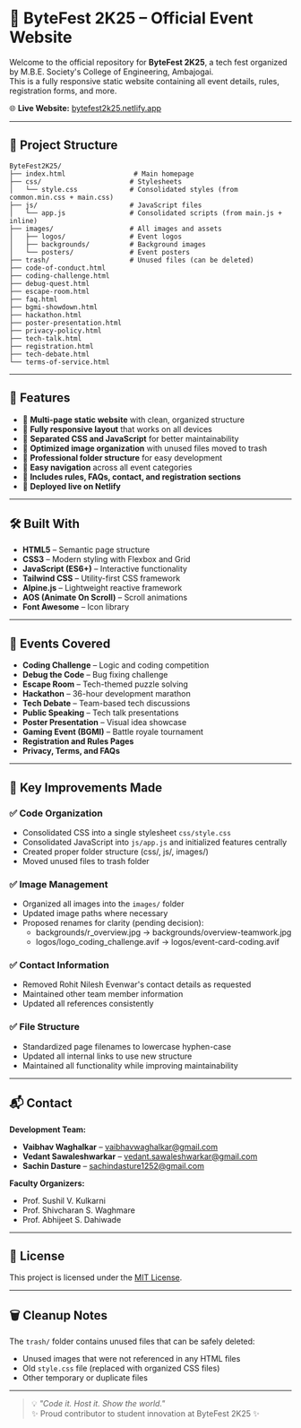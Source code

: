 # 🎉 ByteFest 2K25 – Official Event Website

Welcome to the official repository for **ByteFest 2K25**, a tech fest organized by M.B.E. Society's College of Engineering, Ambajogai.  
This is a fully responsive static website containing all event details, rules, registration forms, and more.

🌐 **Live Website:** [bytefest2k25.netlify.app](https://bytefest2k25.netlify.app)

---

## 📁 Project Structure

```
ByteFest2K25/
├── index.html                 # Main homepage
├── css/                      # Stylesheets
│   └── style.css             # Consolidated styles (from common.min.css + main.css)
├── js/                       # JavaScript files
│   └── app.js                # Consolidated scripts (from main.js + inline)
├── images/                   # All images and assets
│   ├── logos/                # Event logos
│   ├── backgrounds/          # Background images
│   └── posters/              # Event posters
├── trash/                    # Unused files (can be deleted)
├── code-of-conduct.html
├── coding-challenge.html
├── debug-quest.html
├── escape-room.html
├── faq.html
├── bgmi-showdown.html
├── hackathon.html
├── poster-presentation.html
├── privacy-policy.html
├── tech-talk.html
├── registration.html
├── tech-debate.html
└── terms-of-service.html
```

---

## 🚀 Features

- 🔹 **Multi-page static website** with clean, organized structure
- 🔹 **Fully responsive layout** that works on all devices
- 🔹 **Separated CSS and JavaScript** for better maintainability
- 🔹 **Optimized image organization** with unused files moved to trash
- 🔹 **Professional folder structure** for easy development
- 🔹 **Easy navigation** across all event categories
- 🔹 **Includes rules, FAQs, contact, and registration sections**
- 🔹 **Deployed live on Netlify**

---

## 🛠️ Built With

- **HTML5** – Semantic page structure  
- **CSS3** – Modern styling with Flexbox and Grid
- **JavaScript (ES6+)** – Interactive functionality
- **Tailwind CSS** – Utility-first CSS framework
- **Alpine.js** – Lightweight reactive framework
- **AOS (Animate On Scroll)** – Scroll animations
- **Font Awesome** – Icon library

---

## 📌 Events Covered

- **Coding Challenge** – Logic and coding competition
- **Debug the Code** – Bug fixing challenge
- **Escape Room** – Tech-themed puzzle solving
- **Hackathon** – 36-hour development marathon
- **Tech Debate** – Team-based tech discussions
- **Public Speaking** – Tech talk presentations
- **Poster Presentation** – Visual idea showcase
- **Gaming Event (BGMI)** – Battle royale tournament
- **Registration and Rules Pages**
- **Privacy, Terms, and FAQs**

---

## 🎯 Key Improvements Made

### ✅ Code Organization
- Consolidated CSS into a single stylesheet `css/style.css`
- Consolidated JavaScript into `js/app.js` and initialized features centrally
- Created proper folder structure (css/, js/, images/)
- Moved unused files to trash folder

### ✅ Image Management
- Organized all images into the `images/` folder
- Updated image paths where necessary
- Proposed renames for clarity (pending decision):
  - backgrounds/r_overview.jpg → backgrounds/overview-teamwork.jpg
  - logos/logo_coding_challenge.avif → logos/event-card-coding.avif

### ✅ Contact Information
- Removed Rohit Nilesh Evenwar's contact details as requested
- Maintained other team member information
- Updated all references consistently

### ✅ File Structure
- Standardized page filenames to lowercase hyphen-case
- Updated all internal links to use new structure
- Maintained all functionality while improving maintainability

---

## 📬 Contact

**Development Team:**
- **Vaibhav Waghalkar** – [vaibhavwaghalkar@gmail.com](mailto:vaibhavwaghalkar@gmail.com)
- **Vedant Sawaleshwarkar** – [vedant.sawaleshwarkar@gmail.com](mailto:vedant.sawaleshwarkar@gmail.com)
- **Sachin Dasture** – [sachindasture1252@gmail.com](mailto:sachindasture1252@gmail.com)

**Faculty Organizers:**
- Prof. Sushil V. Kulkarni
- Prof. Shivcharan S. Waghmare  
- Prof. Abhijeet S. Dahiwade

---

## 📝 License

This project is licensed under the [MIT License](LICENSE).

---

## 🗑️ Cleanup Notes

The `trash/` folder contains unused files that can be safely deleted:
- Unused images that were not referenced in any HTML files
- Old `style.css` file (replaced with organized CSS files)
- Other temporary or duplicate files

---

> 💡 _"Code it. Host it. Show the world."_  
> ✨ Proud contributor to student innovation at ByteFest 2K25 ✨